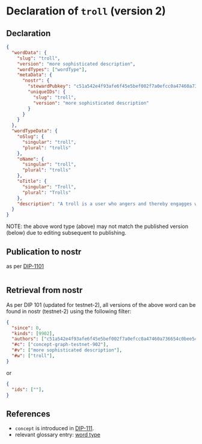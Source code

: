 # Declaration of `troll` (version 2)

## Declaration

```json
{
  "wordData": {
    "slug": "troll",
    "version": "more sophisticated description",
    "wordTypes": ["wordType"],
    "metaData": {
      "nostr": {
        "stewardPubkey": "c51a542e4f93afe6f45e5bef002f7a0efcc0a47460a736654c0bee5402c482fa",
        "uniqueIDs": {
          "slug": "troll",
          "version": "more sophisticated description"
        }
      }
    }
  },
  "wordTypeData": {
    "oSlug": {
      "singular": "troll",
      "plural": "trolls"
    },
    "oName": {
      "singular": "troll",
      "plural": "trolls"
    },
    "oTitle": {
      "singular": "Troll",
      "plural": "Trolls"
    },
    "description": "A troll is a user who angers and thereby engagges with other users by making intentionally inflamamtory or incorrect statements. In some cases, the underlying motivation of so-called 'trolling' is to elicit the truth on some topic of interest by triggering those who know it to provide a clear and in depth explanation. Unfortunately, the mindset of the troll is to be intentionally dense. As such, the troll frequently renders himself incapable of accepting the truth even when it smacks him on the head."
  }
}
```

NOTE: the above word type (above) may not match the published version (below) due to editing subsequent to publishing.

## Publication to nostr

as per [DIP-1101](../../networking/nostr/1101.md)

```json

```

## Retrieval from nostr

As per DIP 101 (updated for testnet-2), all versions of the above word can be found in nostr (testnet-2) using the following filter:

```json
{
  "since": 0,
  "kinds": [9902],
  "authors": ["c51a542e4f93afe6f45e5bef002f7a0efcc0a47460a736654c0bee5402c482fa"],
  "#c": ["concept-graph-testnet-902"],
  "#v": ["more sophisticated description"],
  "#w": ["troll"],
}
```

or

```json
{
  "ids": [""],
}
```

## References

- `concept` is introduced in [DIP-111](../111.md).
- relevant glossary entry: [word type](../../../glossary/wordType.md)
